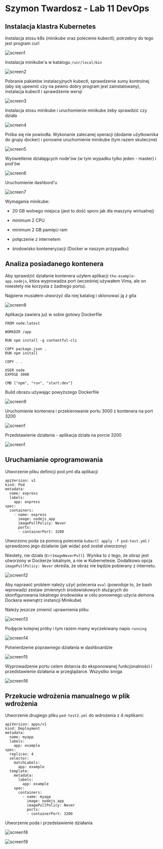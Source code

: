 # Szymon Twardosz - Lab 11 DevOps

## Instalacja klastra Kubernetes

Instalacja stosu k8s (minikube oraz polecenie kubectl), potrzebny do tego jest program curl

![screen1](screenshots/1.png)

Instalacja minikube'a w katalogu `/usr/local/bin`

![screen2](screenshots/2.png)

Pobranie pakietów instalacyjnych kubectl, sprawdzenie sumy kontrolnej (aby się upewnić czy na pewno dobry program jest zainstalowany), instalacja kubectl i sprawdzenie wersji

![screen3](screenshots/3.png)

Instalacja stosu minikube i uruchomienie minikube żeby sprawdzić czy działa

![screen4](screenshots/4.png)

Próba się nie powiodła. Wykonanie zalecanej operacji (dodanie użytkownika do grupy docker) i ponowne uruchomienie minikube (tym razem skuteczne)

![screen5](screenshots/5.png)

Wyświetlenie działających node'ów (w tym wypadku tylko jeden - master) i pod'ów

![screen6](screenshots/6.png)

Uruchomienie dashbord'u

![screen7](screenshots/7.png)

Wymagania minikube:

- 20 GB wolnego miejsca (jest to dość sporo jak dla maszyny wirtualnej)

- minimum 2 CPU

- minimum 2 GB pamięci ram

- połączenie z internetem

- środowisko konteneryzacji (Docker w naszym przypadku)

## Analiza posiadanego kontenera

Aby sprawdzić działanie kontenera użyłem aplikacji `the-example-app.nodejs`, która wyprowadza port (wcześniej używałem Vima, ale on nieestety nie korzysta z żadnego portu).

Najpierw musiałem utworzyć dla niej katalog i sklonować ją z gita

![screen8](screenshots/8.png)

Aplikacja zawiera już w sobie gotowy Dockerfile

```
FROM node:latest

WORKDIR /app

RUN npm install -g contentful-cli

COPY package.json .
RUN npm install

COPY . .

USER node
EXPOSE 3000

CMD ["npm", "run", "start:dev"]
```

Build obrazu używając powyższego Dockerfile

![screen9](screenshots/9.png)

Uruchomienie kontenera i przekierowanie portu 3000 z kontenera na port 3200

![screen1](screenshots/10.png)

Przedstawienie działania - aplikacja działa na porcie 3200

![screen1](screenshots/11.png)

## Uruchamianie oprogramowania

Utworzenie pliku definicji pod.yml dla aplikacji

```
apiVersion: v1
kind: Pod
metadata:
  name: express
  labels:
    app: express
spec:
  containers:
    - name: express
      image: nodejs_app
      imagePullPolicy: Never
      ports:
      - containerPort: 3200
```

Utworzono poda za pomocą polecenia `kubectl apply -f pod-test.yml` i sprawdzono jego działanie (jak widać pod został utworzony)

Niestety, nie działa (`ErrImageNeverPull`). Wynika to z tego, że obraz jest utworzony w Dockerze lokalnym, a nie w Kubernetesie. Dodatkowo opcja `imagePullPolicy: Never` określa, że obraz nie będzie pobierany z internetu.

![screen12](screenshots/12.png)

Aby naprawić problem należy użyć polecenia `eval` (powoduje to, że bash wprowadzi zestaw zmiennych środowiskowych służących do skonfigurowania lokalnego środowiska w celu ponownego użycia demona Dockera wewnątrz instancji Minikube)

Należy jeszcze zmienić uprawnienia pliku

![screen13](screenshots/13.png)

Podjęcie kolejnej próby i tym razem mamy wyczekiwany napis `running`

![screen14](screenshots/14.png)

Potwierdzenie poprawnego działania w dashboardzie

![screen15](screenshots/15.png)

Wyprowadzenie portu celem dotarcia do eksponowanej funkcjonalności i przedstawienie działania w przeglądarce. Wszystko śmiga

![screen16](screenshots/16.png)

## Przekucie wdrożenia manualnego w plik wdrożenia

Utworzenie drugiego pliku `pod-test2.yml` do wdrożenia z 4 replikami:

```
apiVersion: apps/v1
kind: Deployment
metadata:
  name: myapp
  labels:
    app: example
spec:
  replicas: 4
  selector:
    matchLabels:
      app: example
  template:
    metadata:
      labels:
        app: example
    spec:
      containers:
        - name: myapp
          image: nodejs_app
          imagePullPolicy: Never
          ports:
          - containerPort: 3200
```

Utworzenie poda i przedstawienie działania

![screen18](screenshots/17.png)

![screen19](screenshots/18.png)
